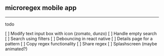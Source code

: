 ## microregex mobile app

---

todo

[ ] Modify text input box with icon (zomato, dunzo)
[ ] Handle empty search
[ ] Search using filters
[ ] Debouncing in react native
[ ] Details page for a pattern
[ ] Copy regex functionality
[ ] Share regex
[ ] Splashscreen (maybe animated?)